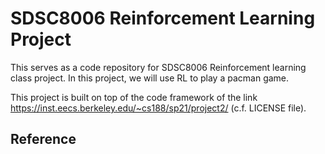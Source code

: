 
# SDSC8006 Reinforcement Learning Project 

This serves as a code repository for SDSC8006 Reinforcement learning class project. In this project, we will use RL to play a pacman game.

This project is built on top of the code framework of the link https://inst.eecs.berkeley.edu/~cs188/sp21/project2/ (c.f. LICENSE file). 

## Reference
